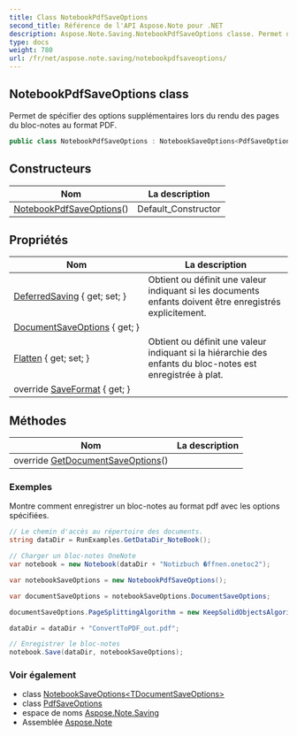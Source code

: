 ```yaml
---
title: Class NotebookPdfSaveOptions
second_title: Référence de l'API Aspose.Note pour .NET
description: Aspose.Note.Saving.NotebookPdfSaveOptions classe. Permet de spécifier des options supplémentaires lors du rendu des pages du blocnotes au format PDF.
type: docs
weight: 780
url: /fr/net/aspose.note.saving/notebookpdfsaveoptions/
---
```

## NotebookPdfSaveOptions class

Permet de spécifier des options supplémentaires lors du rendu des pages du bloc-notes au format PDF.

```csharp
public class NotebookPdfSaveOptions : NotebookSaveOptions<PdfSaveOptions>
```

## Constructeurs

| Nom | La description |
| --- | --- |
| [NotebookPdfSaveOptions](notebookpdfsaveoptions/)() | Default_Constructor |

## Propriétés

| Nom | La description |
| --- | --- |
| [DeferredSaving](../../aspose.note.saving/notebooksaveoptions/deferredsaving/) { get; set; } | Obtient ou définit une valeur indiquant si les documents enfants doivent être enregistrés explicitement. |
| [DocumentSaveOptions](../../aspose.note.saving/notebooksaveoptions-1/documentsaveoptions/) { get; } |  |
| [Flatten](../../aspose.note.saving/notebooksaveoptions/flatten/) { get; set; } | Obtient ou définit une valeur indiquant si la hiérarchie des enfants du bloc-notes est enregistrée à plat. |
| override [SaveFormat](../../aspose.note.saving/notebooksaveoptions-1/saveformat/) { get; } |  |

## Méthodes

| Nom | La description |
| --- | --- |
| override [GetDocumentSaveOptions](../../aspose.note.saving/notebooksaveoptions-1/getdocumentsaveoptions/)() |  |

### Exemples

Montre comment enregistrer un bloc-notes au format pdf avec les options spécifiées.

```csharp
// Le chemin d'accès au répertoire des documents.
string dataDir = RunExamples.GetDataDir_NoteBook();

// Charger un bloc-notes OneNote
var notebook = new Notebook(dataDir + "Notizbuch �ffnen.onetoc2");

var notebookSaveOptions = new NotebookPdfSaveOptions();

var documentSaveOptions = notebookSaveOptions.DocumentSaveOptions;

documentSaveOptions.PageSplittingAlgorithm = new KeepSolidObjectsAlgorithm();

dataDir = dataDir + "ConvertToPDF_out.pdf";

// Enregistrer le bloc-notes
notebook.Save(dataDir, notebookSaveOptions);
```

### Voir également

* class [NotebookSaveOptions&lt;TDocumentSaveOptions&gt;](../notebooksaveoptions-1/)
* class [PdfSaveOptions](../pdfsaveoptions/)
* espace de noms [Aspose.Note.Saving](../../aspose.note.saving/)
* Assemblée [Aspose.Note](../../)


